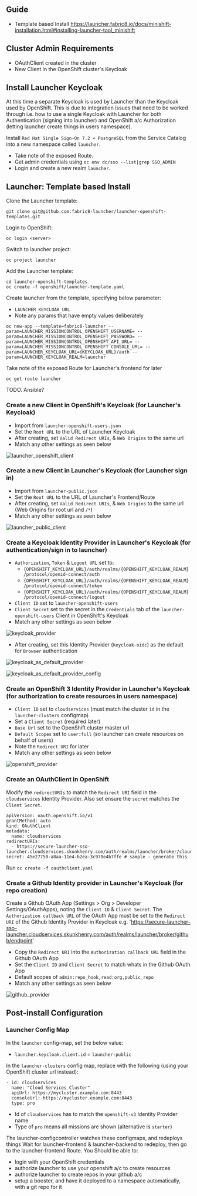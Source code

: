 ## Guide

* Template based Install https://launcher.fabric8.io/docs/minishift-installation.html#installing-launcher-tool_minishift

## Cluster Admin Requirements

* OAuthClient created in the cluster
* New Client in the OpenShift cluster's Keycloak

## Install Launcher Keycloak

At this time a separate Keycloak is used by Launcher than the Keycloak used by OpenShift.
This is due to integration issues that need to be worked through i.e. how to use a single Keycloak with Launcher for both Authentication (signing into launcher) and OpenShift a/c Authorization (letting launcher create things in users namespace).

Install `Red Hat Single Sign-On 7.2 + PostgreSQL` from the Service Catalog into a new namespace called `launcher`.

* Take note of the exposed Route.
* Get admin credentials using `oc env dc/sso --list|grep SSO_ADMIN`
* Login and create a new realm `launcher`.

## Launcher: Template based Install

Clone the Launcher template:

`git clone git@github.com:fabric8-launcher/launcher-openshift-templates.git`

Login to OpenShift:

`oc login <server>`

Switch to launcher project:

`oc project launcher`

Add the Launcher template:

```
cd launcher-openshift-templates
oc create -f openshift/launcher-template.yaml
```

Create launcher from the template, specifying below parameter:

* `LAUNCHER_KEYCLOAK_URL`
* Note any params that have empty values deliberately

```
oc new-app --template=fabric8-launcher --param=LAUNCHER_MISSIONCONTROL_OPENSHIFT_USERNAME= --param=LAUNCHER_MISSIONCONTROL_OPENSHIFT_PASSWORD= --param=LAUNCHER_MISSIONCONTROL_OPENSHIFT_API_URL= --param=LAUNCHER_MISSIONCONTROL_OPENSHIFT_CONSOLE_URL= --param=LAUNCHER_KEYCLOAK_URL={KEYCLOAK_URL}/auth --param=LAUNCHER_KEYCLOAK_REALM=launcher
```

Take note of the exposed Route for Launcher's frontend for later

```
oc get route launcher
```

TODO. Ansible?

### Create a new Client in **OpenShift's Keycloak** (for Launcher's Keycloak)

* Import from `launcher-openshift-users.json`
* Set the `Root URL` to the URL of Launcher Keycloak
* After creating, set `Valid Redirect URIs`, & `Web Origins` to the same url
* Match any other settings as seen below

![launcher_openshift_client](launcher_openshift_client.png)

### Create a new Client in **Launcher's Keycloak** (for Launcher sign in)

* Import from `launcher-public.json`
* Set the `Root URL` to the URL of Launcher's Frontend/Route
* After creating, set `Valid Redirect URIs`, & `Web Origins` to the same url (Web Origins for root url and `/*`)
* Match any other settings as seen below

![launcher_public_client](launcher_public_client.png)

### Create a Keycloak Identity Provider in **Launcher's Keycloak** (for authentication/sign in to launcher)

* `Authorization`, `Token` & `Logout URL` set to:
  * `{OPENSHIFT_KEYCLOAK_URL}/auth/realms/{OPENSHIFT_KEYCLOAK_REALM}/protocol/openid-connect/auth`
  * `{OPENSHIFT_KEYCLOAK_URL}/auth/realms/{OPENSHIFT_KEYCLOAK_REALM}/protocol/openid-connect/token`
  * `{OPENSHIFT_KEYCLOAK_URL}/auth/realms/{OPENSHIFT_KEYCLOAK_REALM}/protocol/openid-connect/logout`
* `Client ID` set to `launcher-openshift-users`
* `Client Secret` set to the secret in the `Credentials` tab of the `launcher-openshift-users` Client in OpenShift's Keycloak
* Match any other settings as seen below

![keycloak_provider](keycloak_provider.png)

* After creating, set this Identity Provider (`keycloak-oidc`) as the default for `Browser` authentication

![keycloak_as_default_provider](keycloak_as_default_provider.png)

![keycloak_as_default_provider_config](keycloak_as_default_provider_config.png)

### Create an OpenShift 3 Identity Provider in **Launcher's Keycloak** (for authorization to create resources in users namespace)

* `Client ID` set to `cloudservices` (must match the cluster `id` in the `launcher-clusters` configmap)
* Set a `Client Secret` (required later)
* `Base Url` set to the OpenShift cluster master url
* `Default Scopes` set to `user:full` (so launcher can create resources on behalf of users)
* Note the `Redirect URI` for later
* Match any other settings as seen below

![openshift_provider](openshift_provider.png)

### Create an OAuthClient in OpenShift

Modify the `redirectURIs` to match the `Redirect URI` field in the `cloudservices` Identity Provider.
Also set ensure the `secret` matches the `Client Secret`.

```
apiVersion: oauth.openshift.io/v1
grantMethod: auto
kind: OAuthClient
metadata:
  name: cloudservices
redirectURIs:
  - https://secure-launcher-sso-launcher.cloudservices.skunkhenry.com/auth/realms/launcher/broker/cloudservices/endpoint
secret: 45e27750-a8aa-11e4-b2ea-3c970e4b7ffe # sample - generate this
```

Run `oc create -f oauthclient.yaml`

### Create a Github Identity provider in **Launcher's Keycloak** (for repo creation)

Create a Github OAuth App (Settings > Org > Developer Settings/OAuthApps), noting the `Client ID` & `Client Secret`. The `Authorization callback URL` of the OAuth App must be set to the `Redirect URI` of the Github Identity Provider in Keycloak e.g. 'https://secure-launcher-sso-launcher.cloudservices.skunkhenry.com/auth/realms/launcher/broker/github/endpoint'

* Copy the `Redirect URI` into the `Authorization callback URL` field in the Github OAuth App
* Set the `Client ID` and `Client Secret` to match whats in the Github OAuth App
* Default scopes of `admin:repo_hook,read:org,public_repo`
* Match any other settings as seen below

![github_provider](github_provider.png)

## Post-install Configuration

### Launcher Config Map

In the `launcher` config-map, set the below value:

* `launcher.keycloak.client.id` = `launcher-public`

In the `launcher-clusters` config map, replace with the following (using your OpenShift cluster url instead):

```
- id: cloudservices
  name: "Cloud Services Cluster"
  apiUrl: https://mycluster.example.com:8443 
  consoleUrl: https://mycluster.example.com:8443 
  type: pro
```

* Id of `cloudservices` has to match the `openshift-v3` Identity Provider name
* Type of `pro` means all missions are shown (alternative is `starter`)

The launcher-configcontroller watches these configmaps, and redeploys things
Wait for launcher-frontend & launcher-backend to redeploy, then go to the launcher-frontend Route.
You Should be able to:

* login with your OpenShift credentials
* authorize launcher to use your openshift a/c to create resources
* authorize launcher to create repos in your github a/c
* setup a booster, and have it deployed to a namespace automatically, with a git repo for it